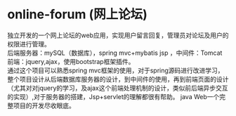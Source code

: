 # online-forum (网上论坛)
独立开发的一个网上论坛的web应用，实现用户留言回复，管理员对论坛及用户的权限进行管理。<br>
后端服务器：mySQL（数据库），spring mvc+mybatis jsp ，中间件：Tomcat<br>
前端：jquery,ajax，使用bootstrap框架插件。<br>
通过这个项目可以熟悉spring mvc框架的使用，对于spring源码进行改进学习，整个项目设计从后端数据库服务器的设计，到中间件的使用，再到前端页面的设计（尤其对对jquery的学习，及ajax这个前端处理机制的设计，类似前后端异步交互的实现）,对于服务器的搭建，Jsp+servlet的理解都很有帮助。
java Web一个完整项目的开发尽收眼底。
